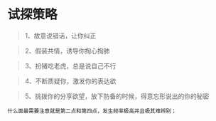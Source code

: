 # 试探策略
> 1、故意说错话，让你纠正

> 2、假装共情，诱导你掏心掏肺

> 3、扮猪吃老虎，总是说自己不行

> 4、不断质疑你，激发你的表达欲

> 5、挑拨你的分享欲望，放下防备的时候，得意忘形说出的你的秘密
```
什么面最需要注意就是第二点和第四点，发生频率极高并且极其难辨别；
```


